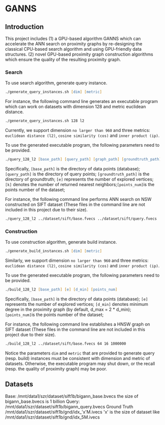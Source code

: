 # GANNS
## Introduction
This project includes (1) a GPU-based algorithm GANNS which can accelerate 
the ANN search on proximity graphs by re-designing the classical CPU-based search algorithm 
and using GPU-friendly data structures. 
(2) novel GPU-based proximity graph construction algorithms which ensure the quality of the resulting proximity graph.



### Search
To use search algorithm, generate query instance.
```zsh
./generate_query_instances.sh [dim] [metric]
```
For instance, the following command line generates an executable program which can work on datasets with dimension 128 and metric euclidean distance. 
```zsh
./generate_query_instances.sh 128 l2
```
Currently, we support dimension ```no larger than 960``` and three metrics: ```euclidean distance (l2)```, ```cosine similarity (cos)``` and ```inner product (ip)```.

To use the generated executable program, the following parameters need to be provided.
```zsh
./query_128_l2 [base_path] [query_path] [graph_path] [groundtruth_path] [e] [k] [points_num]
```
Specifically, ```[base_path]``` is the directory of data points (database); ```[query_path]``` is the directory of query points; 
```[groundtruth_path]``` is the directory of groundtruth; ```[e]``` represents the number of explored vertices; ```[k]``` denotes the number of returned nearest neighbors;```[points_num]```is the points number of the dataset; 

For instance, the following command line performs ANN search on NSW constructed on SIFT dataset 
(These files in the command line are not included in this project due to their size).
```zsh
./query_128_l2 ../dataset/sift/base.fvecs ../dataset/sift/query.fvecs ../dataset/sift/base.fvecs_64_16.nsw ../dataset/sift/groundtruth.ivecs 64 10 1000000
```

### Construction
To use construction algorithm, generate build instance.
```zsh
./generate_build_instances.sh [dim] [metric]
```
Similarly, we support dimension ```no larger than 960``` and three metrics: ```euclidean distance (l2)```, ```cosine similarity (cos)``` and ```inner product (ip)```.

To use the generated executable program, the following parameters need to be provided.
```zsh
./build_128_l2 [base_path] [e] [d_min] [points_num]
```
Specifically, ```[base_path]``` is the directory of data points (database);  ```[e]``` represents the number of explored vertices; ```[d_min]``` denotes minimum degree in the proximity graph (by default, d_max = 2 * d_min);```[points_num]```is the points number of the dataset;

For instance, the following command line establishes a HNSW graph on SIFT dataset 
(These files in the command line are not included in this project due to their size).
```zsh
./build_128_l2 ../dataset/sift/base.fvecs 64 16 1000000
```
Notice the parameters ```dim``` and ```metric``` that are provided to generate query (resp. build) instances must be consistent with dimension and metric of datasets. 
Otherwise, the executable program may shut down, or the recall (resp. the quality of proximity graph) may be poor.

## Datasets
Base: /mnt/data1/szr/dataset/sift1b/bigann_base.bvecs          the size of bigann_base.bvecs is 1 billion
Query: /mnt/data1/szr/dataset/sift1b/bigann_query.bvecs
Ground Truth /mnt/data1/szr/dataset/sift1b/gnd/idx_'x'M.ivecs  'x' is the size of dataset like /mnt/data1/szr/dataset/sift1b/gnd/idx_5M.ivecs
